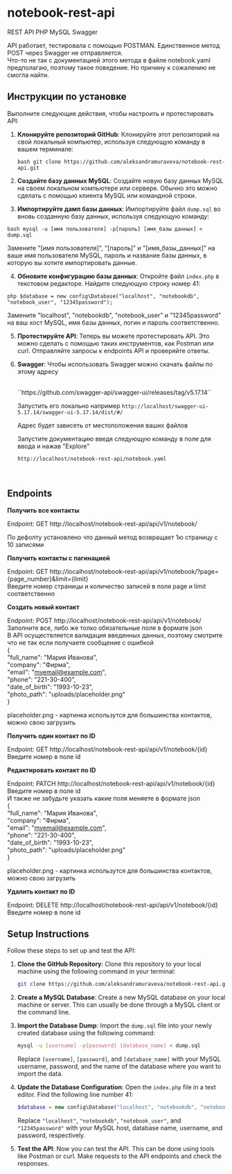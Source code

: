 # notebook-rest-api
 REST API PHP MySQL Swagger

API работает, тестировала с помощью POSTMAN. Единственное метод POST через Swagger не отправляется.
<br>
Что-то не так с документацией этого метода в файле notebook.yaml предполагаю, поэтому такое поведение. 
Но причину к сожалению не смогла найти.

## Инструкции по установке

Выполните следующие действия, чтобы настроить и протестировать API:

1. **Клонируйте репозиторий GitHub**: Клонируйте этот репозиторий на свой локальный компьютер, используя следующую команду в вашем терминале:

   ``bash
  git clone https://github.com/aleksandramuraveva/notebook-rest-api.git
  ``

2. **Создайте базу данных MySQL**:
   Создайте новую базу данных MySQL на своем локальном компьютере или сервере.
   Обычно это можно сделать с помощью клиента MySQL или командной строки.
  
3. **Импортируйте дамп базы данных**:
  Импортируйте файл `dump.sql` во вновь созданную базу данных, используя следующую команду:

  ``bash
  mysql -u [имя пользователя] -p[пароль] [имя_базы данных] < dump.sql
  ``

  Замените "[имя пользователя]", "[пароль]" и "[имя_базы_данных]" на ваше имя пользователя MySQL, пароль и название базы данных, 
  в которую вы хотите импортировать данные.

4. **Обновите конфигурацию базы данных**: Откройте файл `index.php` в текстовом редакторе.
 Найдите следующую строку номер 41:

  ``php
  $database = new config\Database("localhost", "notebookdb", "notebook_user", "12345password");
  ``

   Замените "localhost", "notebookdb", "notebook_user" и "12345password"
   на ваш хост MySQL, имя базы данных, логин и пароль соответственно.


5. **Протестируйте API**: Теперь вы можете протестировать API.
Это можно сделать с помощью таких инструментов, как Postman или curl.
Отправляйте запросы к endpoints API и проверяйте ответы.


5. **Swagger**: Чтобы использовать Swagger можно скачать файлы по этому адресу
   
    <br>
    ``https://github.com/swagger-api/swagger-ui/releases/tag/v5.17.14``
   <br>
   
   Запустить его локально например
   ``
   http://localhost/swagger-ui-5.17.14/swagger-ui-5.17.14/dist/#/
   ``
   <br>
   
   Адрес будет зависеть от местоположения ваших файлов
   <br>
   
   Запустите документацию введя следующую команду в поле для ввода и нажав "Explore"
    <br>
    
   ``
  http://localhost/notebook-rest-api/notebook.yaml
   ``
   
   <br>
## Endpoints 
**Получить все контакты** <br>

Endpoint: GET http://localhost/notebook-rest-api/api/v1/notebook/
<br>

По дефолту установлено что данный метод возвращает 1ю страницу с 10 записями


**Получить контакты c пагинацией** <br>

Endpoint: GET http://localhost/notebook-rest-api/api/v1/notebook/?page={page_number}&limit={limit}
<br>
Введите номер страницы и количество записей в поля page и limit соответственно

**Создать новый контакт** <br>

Endpoint: POST http://localhost/notebook-rest-api/api/v1/notebook/
<br>
Заполните все, либо же толко обязательные поля в формате json
<br>
В API осуществляется валидация введенных данных, поэтому смотрите что не так 
если получаете сообщение с ошибкой
<br>
{
<br>
    "full_name": "Мария Иванова",
    <br>
    "company": "Фирма",
    <br>
    "email": "myemail@example.com",
    <br>
    "phone": "221-30-400",
    <br>
    "date_of_birth": "1993-10-23",
    <br>
    "photo_path": "uploads/placeholder.png"
    <br>
}
<br>

placeholder.png - картинка использутся для большинства контактов, можно свою загрузить



**Получить один контакт по ID** <br>

Endpoint: GET http://localhost/notebook-rest-api/api/v1/notebook/{id}
<br>
Введите номер в поле id


**Редактировать контакт по ID** <br>

Endpoint: PATCH http://localhost/notebook-rest-api/api/v1/notebook/{id}
<br>
Введите номер в поле id 
<br>
И также не забудьте указать какие поля меняете в формате json
<br>
{
<br>
    "full_name": "Мария Иванова",
    <br>
    "company": "Фирма",
    <br>
    "email": "myemail@example.com",
    <br>
    "phone": "221-30-400",
    <br>
    "date_of_birth": "1993-10-23",
    <br>
    "photo_path": "uploads/placeholder.png"
    <br>
}
<br>

placeholder.png - картинка использутся для большинства контактов, можно свою загрузить
  

**Удалить контакт по ID** <br>

Endpoint: DELETE http://localhost/notebook-rest-api/api/v1/notebook/{id}
<br>
Введите номер в поле id 

   




## Setup Instructions

Follow these steps to set up and test the API:

1. **Clone the GitHub Repository**: Clone this repository to your local machine using the following
command in your terminal:

    ```bash
    git clone https://github.com/aleksandramuraveva/notebook-rest-api.git
    ```

2. **Create a MySQL Database**: Create a new MySQL database on your local machine or server.
This can usually be done through a MySQL client or the command line.

3. **Import the Database Dump**: Import the `dump.sql` file into your newly created database using the following command:

    ```bash
    mysql -u [username] -p[password] [database_name] < dump.sql
    ```

    Replace `[username]`, `[password]`, and `[database_name]` with your MySQL username, password,
and the name of the database where you want to import the data.

4. **Update the Database Configuration**: Open the `index.php` file in a text editor.
Find the following line number 41:

    ```php
    $database = new config\Database("localhost", "notebookdb", "notebook_user", "12345password");
    ```

    Replace `"localhost"`, `"notebookdb"`, `"notebook_user"`, and `"12345password"`
with your MySQL host, database name, username, and password, respectively.

5. **Test the API**: Now you can test the API. This can be done using tools like Postman or curl.
Make requests to the API endpoints and check the responses.
